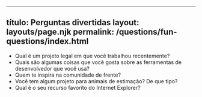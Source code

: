 ***

## título: Perguntas divertidas&#xA;layout: layouts/page.njk&#xA;permalink: /questions/fun-questions/index.html

*   Qual é um projeto legal em que você trabalhou recentemente?
*   Quais são algumas coisas que você gosta sobre as ferramentas de desenvolvedor que você usa?
*   Quem te inspira na comunidade de frente?
*   Você tem algum projeto para animais de estimação? De que tipo?
*   Qual é o seu recurso favorito do Internet Explorer?
